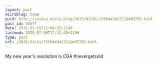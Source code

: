 ```yaml
---
layout: post
microblog: true
guid: http://joshua.micro.blog/2015/01/01/t550443417218465793.html
post_id: 39377
date: 2015-01-01T11:08:32+1100
lastmod: 2019-07-30T17:41:40+1100
type: post
url: /2015/01/01/t550443417218465793.html
---
```

My new year's resolution is CGA #nevergetsold
